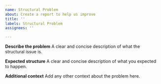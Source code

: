 ```yaml
---
name: Structural Problem
about: Create a report to help us improve
title: ''
labels: Structural Problem
assignees: ''

---
```


**Describe the problem**
A clear and concise description of what the structural issue is.

**Expected structure**
A clear and concise description of what you expected to happen.

**Additional context**
Add any other context about the problem here.
